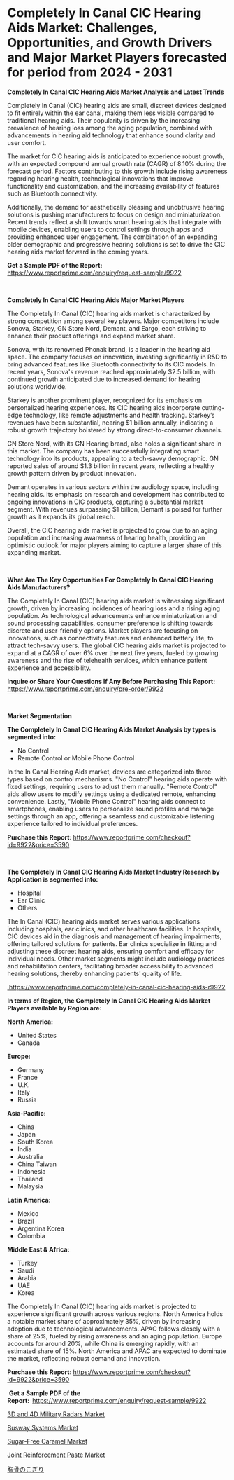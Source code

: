 <p><h1>Completely In Canal CIC Hearing Aids Market: Challenges, Opportunities, and Growth Drivers and Major Market Players forecasted for period from 2024 - 2031</h1></p><p><strong>Completely In Canal CIC Hearing Aids Market Analysis and Latest Trends</strong></p>
<p><p>Completely In Canal (CIC) hearing aids are small, discreet devices designed to fit entirely within the ear canal, making them less visible compared to traditional hearing aids. Their popularity is driven by the increasing prevalence of hearing loss among the aging population, combined with advancements in hearing aid technology that enhance sound clarity and user comfort. </p><p>The market for CIC hearing aids is anticipated to experience robust growth, with an expected compound annual growth rate (CAGR) of 8.10% during the forecast period. Factors contributing to this growth include rising awareness regarding hearing health, technological innovations that improve functionality and customization, and the increasing availability of features such as Bluetooth connectivity. </p><p>Additionally, the demand for aesthetically pleasing and unobtrusive hearing solutions is pushing manufacturers to focus on design and miniaturization. Recent trends reflect a shift towards smart hearing aids that integrate with mobile devices, enabling users to control settings through apps and providing enhanced user engagement. The combination of an expanding older demographic and progressive hearing solutions is set to drive the CIC hearing aids market forward in the coming years.</p></p>
<p><strong>Get a Sample PDF of the Report:&nbsp;</strong> <a href="https://www.reportprime.com/enquiry/request-sample/9922">https://www.reportprime.com/enquiry/request-sample/9922</a></p>
<p>&nbsp;</p>
<p><strong>Completely In Canal CIC Hearing Aids Major Market Players</strong></p>
<p><p>The Completely In Canal (CIC) hearing aids market is characterized by strong competition among several key players. Major competitors include Sonova, Starkey, GN Store Nord, Demant, and Eargo, each striving to enhance their product offerings and expand market share.</p><p>Sonova, with its renowned Phonak brand, is a leader in the hearing aid space. The company focuses on innovation, investing significantly in R&D to bring advanced features like Bluetooth connectivity to its CIC models. In recent years, Sonova's revenue reached approximately $2.5 billion, with continued growth anticipated due to increased demand for hearing solutions worldwide.</p><p>Starkey is another prominent player, recognized for its emphasis on personalized hearing experiences. Its CIC hearing aids incorporate cutting-edge technology, like remote adjustments and health tracking. Starkey’s revenues have been substantial, nearing $1 billion annually, indicating a robust growth trajectory bolstered by strong direct-to-consumer channels.</p><p>GN Store Nord, with its GN Hearing brand, also holds a significant share in this market. The company has been successfully integrating smart technology into its products, appealing to a tech-savvy demographic. GN reported sales of around $1.3 billion in recent years, reflecting a healthy growth pattern driven by product innovation.</p><p>Demant operates in various sectors within the audiology space, including hearing aids. Its emphasis on research and development has contributed to ongoing innovations in CIC products, capturing a substantial market segment. With revenues surpassing $1 billion, Demant is poised for further growth as it expands its global reach.</p><p>Overall, the CIC hearing aids market is projected to grow due to an aging population and increasing awareness of hearing health, providing an optimistic outlook for major players aiming to capture a larger share of this expanding market.</p></p>
<p>&nbsp;</p>
<p><strong>What Are The Key Opportunities For Completely In Canal CIC Hearing Aids Manufacturers?</strong></p>
<p><p>The Completely In Canal (CIC) hearing aids market is witnessing significant growth, driven by increasing incidences of hearing loss and a rising aging population. As technological advancements enhance miniaturization and sound processing capabilities, consumer preference is shifting towards discrete and user-friendly options. Market players are focusing on innovations, such as connectivity features and enhanced battery life, to attract tech-savvy users. The global CIC hearing aids market is projected to expand at a CAGR of over 6% over the next five years, fueled by growing awareness and the rise of telehealth services, which enhance patient experience and accessibility.</p></p>
<p><strong>Inquire or Share Your Questions If Any Before Purchasing This Report:</strong> <a href="https://www.reportprime.com/enquiry/pre-order/9922">https://www.reportprime.com/enquiry/pre-order/9922</a></p>
<p>&nbsp;</p>
<p><strong>Market Segmentation</strong></p>
<p><strong>The Completely In Canal CIC Hearing Aids Market Analysis by types is segmented into:</strong></p>
<p><ul><li>No Control</li><li>Remote Control or Mobile Phone Control</li></ul></p>
<p><p>In the In Canal Hearing Aids market, devices are categorized into three types based on control mechanisms. "No Control" hearing aids operate with fixed settings, requiring users to adjust them manually. "Remote Control" aids allow users to modify settings using a dedicated remote, enhancing convenience. Lastly, "Mobile Phone Control" hearing aids connect to smartphones, enabling users to personalize sound profiles and manage settings through an app, offering a seamless and customizable listening experience tailored to individual preferences.</p></p>
<p><strong>Purchase this Report:&nbsp;</strong><a href="https://www.reportprime.com/checkout?id=9922&price=3590">https://www.reportprime.com/checkout?id=9922&price=3590</a></p>
<p>&nbsp;</p>
<p><strong>The Completely In Canal CIC Hearing Aids Market Industry Research by Application is segmented into:</strong></p>
<p><ul><li>Hospital</li><li>Ear Clinic</li><li>Others</li></ul></p>
<p><p>The In Canal (CIC) hearing aids market serves various applications including hospitals, ear clinics, and other healthcare facilities. In hospitals, CIC devices aid in the diagnosis and management of hearing impairments, offering tailored solutions for patients. Ear clinics specialize in fitting and adjusting these discreet hearing aids, ensuring comfort and efficacy for individual needs. Other market segments might include audiology practices and rehabilitation centers, facilitating broader accessibility to advanced hearing solutions, thereby enhancing patients' quality of life.</p></p>
<p><a href="https://www.reportprime.com/completely-in-canal-cic-hearing-aids-r9922">&nbsp;https://www.reportprime.com/completely-in-canal-cic-hearing-aids-r9922</a></p>
<p><strong>In terms of Region, the Completely In Canal CIC Hearing Aids Market Players available by Region are:</strong></p>
<p>
    <p> <strong> North America: </strong>
        <ul>
            <li>United States</li>
            <li>Canada</li>
        </ul>
        </p> 
    <p> <strong> Europe: </strong>
        <ul>
            <li>Germany</li>
            <li>France</li>
            <li>U.K.</li>
            <li>Italy</li>
            <li>Russia</li>
        </ul>
        </p> 
    <p> <strong> Asia-Pacific: </strong>
        <ul>
            <li>China</li>
            <li>Japan</li>
            <li>South Korea</li>
            <li>India</li>
            <li>Australia</li>
            <li>China Taiwan</li>
            <li>Indonesia</li>
            <li>Thailand</li>
            <li>Malaysia</li>
        </ul>
        </p> 
    <p> <strong> Latin America: </strong>
        <ul>
            <li>Mexico</li>
            <li>Brazil</li>
            <li>Argentina Korea</li>
            <li>Colombia</li>
        </ul>
        </p> 
    <p> <strong> Middle East & Africa: </strong>
        <ul>
            <li>Turkey</li>
            <li>Saudi</li>
            <li>Arabia</li>
            <li>UAE</li>
            <li>Korea</li>
        </ul>
    </p>
    </p>
<p><p>The Completely In Canal (CIC) hearing aids market is projected to experience significant growth across various regions. North America holds a notable market share of approximately 35%, driven by increasing adoption due to technological advancements. APAC follows closely with a share of 25%, fueled by rising awareness and an aging population. Europe accounts for around 20%, while China is emerging rapidly, with an estimated share of 15%. North America and APAC are expected to dominate the market, reflecting robust demand and innovation.</p></p>
<p><strong>Purchase this Report: </strong><a href="https://www.reportprime.com/checkout?id=9922&price=3590">https://www.reportprime.com/checkout?id=9922&price=3590</a></p>
<p>&nbsp;<strong>Get a Sample PDF of the Report:&nbsp;&nbsp;</strong><a href="https://www.reportprime.com/enquiry/request-sample/9922">https://www.reportprime.com/enquiry/request-sample/9922</a></p>
<p><strong></strong></p>
<p><p><a href="https://medium.com/@rasauncoleman1/the-3d-and-4d-military-radars-market-industry-provides-a-comprehensive-and-current-analysis-of-029019703d23">3D and 4D Military Radars Market</a></p><p><a href="https://www.linkedin.com/pulse/busway-systems-market-share-size-trends-industry-analysis-glysc?trackingId=0nzd3mraTmGi7SmwRmwUSg%3D%3D">Busway Systems Market</a></p><p><a href="https://medium.com/@rasauncoleman1/an-in-depth-analysis-of-the-global-sugar-free-caramel-market-scope-and-its-rapid-growing-12-1-50d46b19ccc6">Sugar-Free Caramel Market</a></p><p><a href="https://issuu.com/reportprime-2/docs/joint-reinforcement-paste-market-si_cdd9972869f88f">Joint Reinforcement Paste Market</a></p><p><a href="https://medium.com/@charm854/sternum-saws-market-%E3%81%AF-%E3%82%B3%E3%82%B9%E3%83%88%E7%AE%A1%E7%90%86%E3%81%A8%E5%8A%B9%E7%8E%87%E5%90%91%E4%B8%8A%E3%82%92%E5%84%AA%E5%85%88%E3%81%97%E3%81%BE%E3%81%99-%E3%81%95%E3%82%89%E3%81%AB-%E5%A0%B1%E5%91%8A%E6%9B%B8%E3%81%AF%E5%B8%82%E5%A0%B4%E3%81%AE%E9%9C%80%E8%A6%81%E9%9D%A2%E3%81%A8%E4%BE%9B%E7%B5%A6%E9%9D%A2%E3%81%AE%E4%B8%A1%E6%96%B9%E3%82%92%E3%82%AB%E3%83%90%E3%83%BC%E3%81%97%E3%81%A6%E3%81%84%E3%81%BE%E3%81%99-sternum-saws-%E5%B8%82%E5%A0%B4%E3%81%AF-2024-%E3%81%8B%E3%82%89-9-e80e5b4f38e5">胸骨のこぎり</a></p></p>